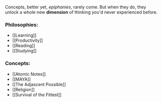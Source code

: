 Concepts, better yet, *epiphanies*, rarely come. But when they do, they unlock a whole new **dimension** of thinking you'd never experienced before. 

### Philosophies:
- [[Learning]]
- [[Productivity]]
- [[Reading]]
- [[Studying]]

### Concepts:
- [[Atomic Notes]]
- [[MAYA]]
- [[The Adjascent Possible]]
- [[Religion]]
- [[Survival of the Fittest]]


